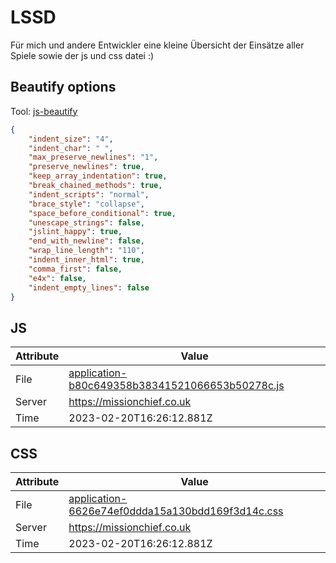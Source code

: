 # LSSD
Für mich und andere Entwickler eine kleine Übersicht der Einsätze aller Spiele sowie der js und css datei :)

<!-- automated -->
## Beautify options
Tool: [js-beautify](https://github.com/beautify-web/js-beautify)
```json
{
    "indent_size": "4",
    "indent_char": " ",
    "max_preserve_newlines": "1",
    "preserve_newlines": true,
    "keep_array_indentation": true,
    "break_chained_methods": true,
    "indent_scripts": "normal",
    "brace_style": "collapse",
    "space_before_conditional": true,
    "unescape_strings": false,
    "jslint_happy": true,
    "end_with_newline": false,
    "wrap_line_length": "110",
    "indent_inner_html": true,
    "comma_first": false,
    "e4x": false,
    "indent_empty_lines": false
}
```

## JS
| Attribute | Value |
| --------- | ----- |
| File      | [application-b80c649358b38341521066653b50278c.js](https://missionchief.co.uk/assets/application-b80c649358b38341521066653b50278c.js) |
| Server    | https://missionchief.co.uk |
| Time      | 2023-02-20T16:26:12.881Z |

## CSS
| Attribute | Value |
| --------- | ----- |
| File      | [application-6626e74ef0ddda15a130bdd169f3d14c.css](https://missionchief.co.uk/assets/application-6626e74ef0ddda15a130bdd169f3d14c.css) |
| Server    | https://missionchief.co.uk |
| Time      | 2023-02-20T16:26:12.881Z |
<!-- /automated -->
